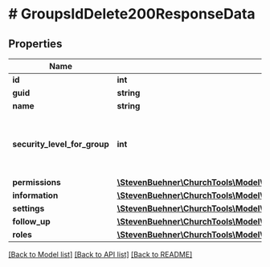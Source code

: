 # # GroupsIdDelete200ResponseData

## Properties

Name | Type | Description | Notes
------------ | ------------- | ------------- | -------------
**id** | **int** |  | [optional]
**guid** | **string** |  | [optional]
**name** | **string** |  | [optional]
**security_level_for_group** | **int** | You can see group fields up to this security level. | [optional]
**permissions** | [**\StevenBuehner\ChurchTools\Model\GroupsIdDelete200ResponseDataPermissions**](GroupsIdDelete200ResponseDataPermissions.md) |  | [optional]
**information** | [**\StevenBuehner\ChurchTools\Model\GroupsIdDelete200ResponseDataInformation**](GroupsIdDelete200ResponseDataInformation.md) |  | [optional]
**settings** | [**\StevenBuehner\ChurchTools\Model\GroupsIdDelete200ResponseDataSettings**](GroupsIdDelete200ResponseDataSettings.md) |  | [optional]
**follow_up** | [**\StevenBuehner\ChurchTools\Model\GroupsIdDelete200ResponseDataFollowUp**](GroupsIdDelete200ResponseDataFollowUp.md) |  | [optional]
**roles** | [**\StevenBuehner\ChurchTools\Model\GroupsIdDelete200ResponseDataRolesInner[]**](GroupsIdDelete200ResponseDataRolesInner.md) |  | [optional]

[[Back to Model list]](../../README.md#models) [[Back to API list]](../../README.md#endpoints) [[Back to README]](../../README.md)

